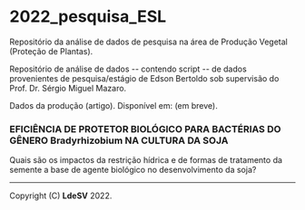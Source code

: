 # 2022_pesquisa_ESL
Repositório da análise de dados de pesquisa na área de Produção Vegetal (Proteção de Plantas). 

Repositório de análise de dados -- contendo script -- de dados provenientes de pesquisa/estágio de Edson Bertoldo sob supervisão do Prof. Dr. Sérgio Miguel Mazaro. 

Dados da produção (artigo). Disponível em: (em breve).

### EFICIÊNCIA DE PROTETOR BIOLÓGICO PARA BACTÉRIAS DO GÊNERO Bradyrhizobium NA CULTURA DA SOJA
Quais são os impactos da restrição hídrica e de formas de tratamento da semente a base de agente biológico no desenvolvimento da soja?


---
Copyright (C) **LdeSV** 2022.
